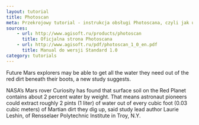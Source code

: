 ```yaml
---
layout: tutorial
title: Photoscan
meta: Przekrojowy tutorial - instrukcja obsługi Photoscana, czyli jak używać Photoscana tak aby osiągnąć najlepsze rezultaty dla naszych potrzeb. Tutorial W trakcie budowy.
sources:
    - url: http://www.agisoft.ru/products/photoscan
      title: Oficjalna strona Photoscana
    - url: http://www.agisoft.ru/pdf/photoscan_1_0_en.pdf
      title: Manual do wersji Standard 1.0
category: tutorials
---
```


Future Mars explorers may be able to get all the water they need out of the red dirt beneath their boots, a new study suggests.

NASA’s Mars rover Curiosity has found that surface soil on the Red Planet contains about 2 percent water by weight. That means astronaut pioneers could extract roughly 2 pints (1 liter) of water out of every cubic foot (0.03 cubic meters) of Martian dirt they dig up, said study lead author Laurie Leshin, of Rensselaer Polytechnic Institute in Troy, N.Y.
